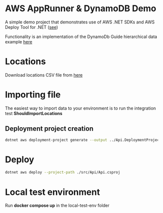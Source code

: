 # AWS AppRunner & DynamoDB Demo

A simple demo project that demonstrates use of AWS .NET SDKs and AWS Deploy Tool for .NET ([see](https://aws.github.io/aws-dotnet-deploy/))

Functionality is an implementation of the DynamoDb Guide hierarchical data example [here](https://www.dynamodbguide.com/hierarchical-data)

# Locations 

Download locations CSV file from [here](https://www.kaggle.com/datasets/starbucks/store-location)

# Importing file 

The easiest way to import data to your environment is to run the integration test **ShouldImportLocations**

## Deployment project creation

```bash 
dotnet aws deployment-project generate --output ../Api.DeploymentProject --project-display-name "ASP.NET Core app with DynamoDB"
```

# Deploy 

```bash
dotnet aws deploy --project-path ./src/Api/Api.csproj
```


# Local test environment 

Run **docker compose up** in the local-test-env folder


